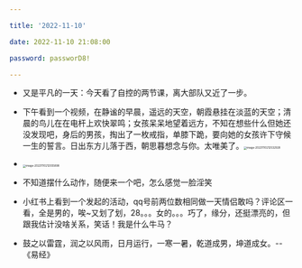 ```yaml
---

title: '2022-11-10'

date: 2022-11-10 21:08:00

password: passworD8!

---
```


- 又是平凡的一天：今天看了自控的两节课，离大部队又近了一步。

- 下午看到一个视频，在静谧的早晨，遥远的天空，朝霞悬挂在淡蓝的天空；清晨的鸟儿在在电杆上欢快翠鸣；女孩呆呆地望着远方，不知在想些什么但她还没发现吧，身后的男孩，掏出了一枚戒指，单膝下跪，要向她的女孩许下守候一生的誓言。日出东方儿落于西，朝思暮想念与你。太唯美了。<img src="http://nidhogg-110.cn/image-20221110212532928.png" alt="image-20221110212532928" style="zoom:33%;" />
- <img src="C:\Users\74540\AppData\Roaming\Typora\typora-user-images\image-20221110212555898.png" alt="image-20221110212555898" style="zoom:33%;" />

- 不知道摆什么动作，随便来一个吧，怎么感觉一脸淫笑

- 小红书上看到一个发起的活动，qq号前两位数相同做一天情侣敢吗？评论区一看，全是男的，唉~又划了划，28。。。女的。。。巧了，缘分，还挺漂亮的，但跟我估计没啥关系，笑话！我是什么牛马？

- 鼓之以雷霆，润之以风雨，日月运行，一寒一暑，乾道成男，坤道成女。--《易经》